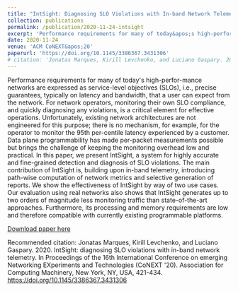 ```yaml
---
title: "IntSight: Diagnosing SLO Violations with In-band Network Telemetry"
collection: publications
permalink: /publication/2020-11-24-intsight
excerpt: 'Performance requirements for many of today&apos;s high-perfor-mance networks are expressed as service-level objectives (SLOs), i.e., precise guarantees, typically on latency and bandwidth, that a user can expect from the network. For network operators, monitoring their own SLO compliance, and quickly diagnosing any violations, is a critical element for effective operations. [...]]'
date: 2020-11-24
venue: 'ACM CoNEXT&apos;20'
paperurl: 'https://doi.org/10.1145/3386367.3431306'
# citation: 'Jonatas Marques, Kirill Levchenko, and Luciano Gaspary. 2020. IntSight: diagnosing SLO violations with in-band network telemetry. In Proceedings of the 16th International Conference on emerging Networking EXperiments and Technologies (CoNEXT &apos;20). Association for Computing Machinery, New York, NY, USA, 421-434.
---
```

Performance requirements for many of today&apos;s high-perfor-mance networks are expressed as service-level objectives (SLOs), i.e., precise guarantees, typically on latency and bandwidth, that a user can expect from the network. For network operators, monitoring their own SLO compliance, and quickly diagnosing any violations, is a critical element for effective operations. Unfortunately, existing network architectures are not engineered for this purpose; there is no mechanism, for example, for the operator to monitor the 95th per-centile latency experienced by a customer. Data plane programmability has made per-packet measurements possible but brings the challenge of keeping the monitoring overhead low and practical. In this paper, we present IntSight, a system for highly accurate and fine-grained detection and diagnosis of SLO violations. The main contribution of IntSight is, building upon in-band telemetry, introducing path-wise computation of network metrics and selective generation of reports. We show the effectiveness of IntSight by way of two use cases. Our evaluation using real networks also shows that IntSight generates up to two orders of magnitude less monitoring traffic than state-of-the-art approaches. Furthermore, its processing and memory requirements are low and therefore compatible with currently existing programmable platforms.

[Download paper here](https://doi.org/10.1145/3386367.3431306)

Recommended citation: Jonatas Marques, Kirill Levchenko, and Luciano Gaspary. 2020. IntSight: diagnosing SLO violations with in-band network telemetry. In Proceedings of the 16th International Conference on emerging Networking EXperiments and Technologies (CoNEXT '20). Association for Computing Machinery, New York, NY, USA, 421-434. https://doi.org/10.1145/3386367.3431306